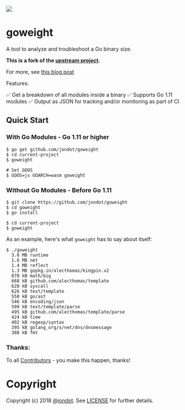 ![](media/cover.png)

# goweight

A tool to analyze and troubleshoot a Go binary size.

**This is a fork of the [upstream project].**

[upstream project]: https://github.com/jondot/goweight

For more, see [this blog post](https://medium.com/@jondot/a-story-of-a-fat-go-binary-20edc6549b97#.bzaq4nol0)

Features:

✅ Get a breakdown of all modules inside a binary
✅ Supports Go 1.11 modules
✅ Output as JSON for tracking and/or monitoring as part of CI


## Quick Start

### With Go Modules - Go 1.11 or higher

```
$ go get github.com/jondot/goweight
$ cd current-project
$ goweight

# Set GOOS
$ GOOS=js GOARCH=wasm goweight
```

### Without Go Modules - Before Go 1.11

```
$ git clone https://github.com/jondot/goweight
$ cd goweight
$ go install

$ cd current-project
$ goweight
```


As an example, here's what `goweight` has to say about itself:

```
$ ./goweight
  3.0 MB runtime
  1.6 MB net
  1.4 MB reflect
  1.3 MB gopkg.in/alecthomas/kingpin.v2
  870 kB math/big
  668 kB github.com/alecthomas/template
  628 kB syscall
  626 kB text/template
  550 kB go/ast
  546 kB encoding/json
  509 kB text/template/parse
  495 kB github.com/alecthomas/template/parse
  424 kB time
  402 kB regexp/syntax
  395 kB golang_org/x/net/dns/dnsmessage
  388 kB fmt
```

### Thanks:

To all [Contributors](https://github.com/jondot/goweight/graphs/contributors) - you make this happen, thanks!

# Copyright

Copyright (c) 2018 [@jondot](http://twitter.com/jondot). See [LICENSE](LICENSE.txt) for further details.
